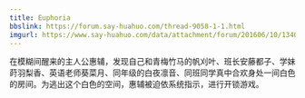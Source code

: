 ```yaml
---
title: Euphoria
bbslink: https://forum.say-huahuo.com/thread-9058-1-1.html
imgurl: https://www.say-huahuo.com/data/attachment/forum/201606/10/134031sgc0ln5fj4014nb2.png
---
```


在模糊间醒来的主人公惠辅，发现自己和青梅竹马的帆刈叶、班长安藤都子、学妹莳羽梨香、英语老师葵菜月、同年级的白夜凛音、同班同学真中合欢身处一间白色的房间。为逃出这个白色的空间，惠辅被迫依系统指示，进行开锁游戏。<!--more-->
